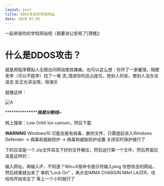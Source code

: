 ```yaml
---
layout: post
title: DDOS攻击你学校网站
date: 2020-07-01
---
```


一起来毁你的学校网站吧（我要进公安局了[滑稽])

# 什么是DDOS攻击？

就是用程序模拟人无限访问网站使其瘫痪。也可以这么想：你开了一家餐馆，隔壁老李（可以不姓李）找了一堆 流_氓进你的店占座位，抢别人的坐，使别人没办法进去
反正光讲没用，得演示

就像这样：


 
![A](https://imgconvert.csdnimg.cn/aHR0cHM6Ly9nc3MwLmJkc3RhdGljLmNvbS85NG8zZFNhZ194STRraEdrcG9XSzFIRjZoaHkvYmFpa2UvYzA9YmFpa2U4MCw1LDUsODAsMjYvc2lnbj05NWI1YmUxODhmY2IzOWRiZDVjZDZmMDRiMTdmNjI0MS83YWNiMGE0NmYyMWZiZTA5MjMxMjE5ZTY2NTYwMGMzMzg2NDRhZGYwLmpwZw?x-oss-process=image/format,png)

****************************************************************************我是分割线~*************************************************************


网上搜索：Low Orbit lon cannon，然后下载

**WARNING** Windows10 可能会报有病毒，删你文件，只需提前进入Windows Defender -> 病毒和威胁防护 -> 病毒和威胁防护设置 关闭实时保护就行了


下的应该是一个.zip文件双击下好的文件解压，然后运行第一个文件，然后界面应该是这样的：


输入网址，再输入IP，不知道？Win+X按命令提示符输入ping 你想攻击的网站，然后结果就出来了
单机"Lock On" ，再点击IMMA CHARGIN MAH LAZER，哇哈哈开始攻击了
等上一个小时就行了

